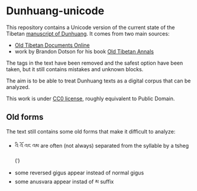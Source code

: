 # Dunhuang-unicode

This repository contains a Unicode version of the current state of the Tibetan [manuscript of Dunhuang](http://idp.bl.uk/). It comes from two main sources: 

- [Old Tibetan Documents Online](http://otdo.aa-ken.jp/)
- work by Brandon Dotson for his book [Old Tibetan Annals](http://verlag.oeaw.ac.at/The-Old-Tibetan-Annals)

The tags in the text have been removed and the safest option have been taken, but it still contains mistakes and unknown blocks.

The aim is to be able to treat Dunhuang texts as a digital corpus that can be analyzed.

This work is under [CC0 license](LICENSE), roughly equivalent to Public Domain.

## Old forms

The text still contains some old forms that make it difficult to analyze:

- འི འོ འང འམ are often (not always) separated from the syllable by a tsheg (་)
- some reversed gigus appear instead of normal gigus
- some anusvara appear instad of མ suffix
